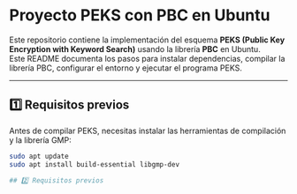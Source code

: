 # Proyecto PEKS con PBC en Ubuntu

Este repositorio contiene la implementación del esquema **PEKS (Public Key Encryption with Keyword Search)** usando la librería **PBC** en Ubuntu.  
Este README documenta los pasos para instalar dependencias, compilar la librería PBC, configurar el entorno y ejecutar el programa PEKS.

---

## 1️⃣ Requisitos previos

Antes de compilar PEKS, necesitas instalar las herramientas de compilación y la librería GMP:

```bash
sudo apt update
sudo apt install build-essential libgmp-dev

## 2️⃣ Requisitos previos

